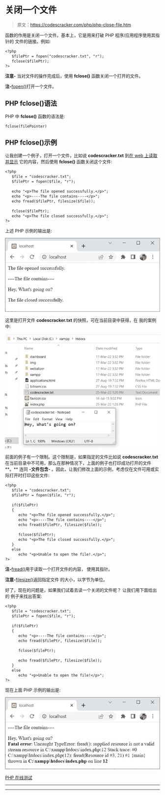 # 关闭一个文件

> 原文：<https://codescracker.com/php/php-close-file.htm>

函数的作用是关闭一个文件。基本上，它是用来打破 PHP 程序/应用程序使用其指针的 文件的链接。例如:

```
<?php
   $filePtr = fopen("codescracker.txt", "r");
   fclose($filePtr);
?>
```

**注意-** 当对文件的操作完成后，使用 **fclose()** 函数关闭一个打开的文件。

**注-**[fopen()](/php/php-open-file.htm)打开一个文件。

## PHP fclose()语法

PHP 中 **fclose()** 函数的语法是:

```
fclose(filePointer)
```

## PHP fclose()示例

让我创建一个例子，打开一个文件，比如说 **codescracker.txt** 到[在 web 上读取并显示](/php/php-read-file.htm) 它的内容，然后使用 **fclose()** 函数关闭这个文件:

```
<?php
   $file = "codescracker.txt";
   $filePtr = fopen($file, "r");

   echo "<p>The file opened successfully.</p>";
   echo "<p>----The file contains----</p>";
   echo fread($filePtr, filesize($file));

   fclose($filePtr);
   echo "<p>The file closed successfully.</p>";
?>
```

上述 PHP 示例的输出是:

![php fclose close a file](img/3c92da77650f6bbdb728468cc60c2b05.png)

这里是打开文件 **codescracker.txt** 的快照，可在当前目录中获得，在 我的案例中:

![php fclose function example](img/f905041a0bef34efc68a440a3f926610.png)

前面的例子有一个限制。这个限制是，如果指定的文件比如说 **codescracker.txt** 在当前目录中不可用，那么在那种情况下，上面的例子也打印成功打开的文件**。** 连同 **-文件包含-** 。因此，让我们修改上面的示例，考虑仅在文件可用或实际打开时打印这些文件:

```
<?php
   $file = "codescracker.txt";
   $filePtr = fopen($file, "r");

   if($filePtr)
   {
      echo "<p>The file opened successfully.</p>";
      echo "<p>----The file contains----</p>";
      echo fread($filePtr, filesize($file));

      fclose($filePtr);
      echo "<p>The file closed successfully.</p>";
   }
   else
      echo "<p>Unable to open the file!.</p>";
?>
```

**注-**[fread()](/php/php-read-file.htm)用于读取一个打开文件的内容， 使用其指针。

**注意-**[filesize()](/php/php-filesize-function.htm)返回指定文件 的大小，以字节为单位。

好了，现在的问题是，如果我们试着去读一个关闭的文件呢？
让我们用下面给出的 例子来找出答案:

```
<?php
   $file = "codescracker.txt";
   $filePtr = fopen($file, "r");

   if($filePtr)
   {
      echo "<p>----The file contains----</p>";
      echo fread($filePtr, filesize($file));

      fclose($filePtr);

      echo fread($filePtr, filesize($file));
   }
   else
      echo "<p>Unable to open the file!</p>";
?>
```

现在上面 PHP 示例的输出是:

![close a file in PHP fclose](img/a67d31aaf082afc3dcf6f53298365d3e.png)

[PHP 在线测试](/exam/showtest.php?subid=8)

* * *

* * *